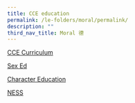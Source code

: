 ```yaml
---
title: CCE education
permalink: /le-folders/moral/permalink/
description: ""
third_nav_title: Moral 德
---
```

[CCE Curriculum](https://poiching.moe.edu.sg/cce-folder/ccecurri/)

[Sex Ed](https://poiching.moe.edu.sg/cce-folder/sexed/)

[Character Education](https://poiching.moe.edu.sg/cce-folder/charactereducation/)

[NESS](https://poiching.moe.edu.sg/cce-folder/ness/)
